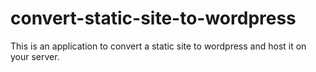 # convert-static-site-to-wordpress
This is an application to convert a static site to wordpress and host it on your server.
